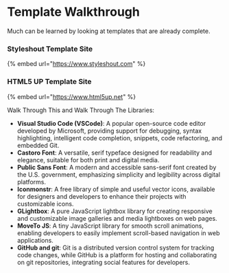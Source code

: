 # Template Walkthrough

Much can be learned by looking at templates that are already complete.

### Styleshout Template Site

{% embed url="https://www.styleshout.com" %}

### HTML5 UP Template Site

{% embed url="https://www.html5up.net" %}

Walk Through This and Walk Through The Libraries:

* **Visual Studio Code (VSCode)**: A popular open-source code editor developed by Microsoft, providing support for debugging, syntax highlighting, intelligent code completion, snippets, code refactoring, and embedded Git.
* **Castoro Font**: A versatile, serif typeface designed for readability and elegance, suitable for both print and digital media.
* **Public Sans Font**: A modern and accessible sans-serif font created by the U.S. government, emphasizing simplicity and legibility across digital platforms.
* **Iconmonstr**: A free library of simple and useful vector icons, available for designers and developers to enhance their projects with customizable icons.
* **GLightbox**: A pure JavaScript lightbox library for creating responsive and customizable image galleries and media lightboxes on web pages.
* **MoveTo JS**: A tiny JavaScript library for smooth scroll animations, enabling developers to easily implement scroll-based navigation in web applications.
* **GitHub and git**: Git is a distributed version control system for tracking code changes, while GitHub is a platform for hosting and collaborating on git repositories, integrating social features for developers.

